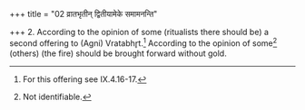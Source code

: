 +++
title = "02 व्रातभृतीन् द्वितीयामेके समामनन्ति"

+++
2. According to the opinion of some (ritualists there should be) a second offering to (Agni) Vratabhr̥t.[^1] According to the opinion of some[^2] (others) (the fire) should be brought forward without gold.  


[^1]: For this offering see IX.4.16-17.  

[^2]: Not identifiable.  
